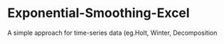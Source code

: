 # Exponential-Smoothing-Excel
A simple approach for time-series data (eg.Holt, Winter, Decomposition
